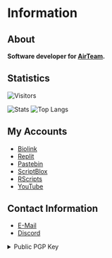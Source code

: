 # Information

<h2><strong>About</strong></h2>

**Software developer for [AirTeam](https://discord.com/invite/Ncz3H3quUZ).**
<!---
<h2><strong>Languages</strong></h2>

<p float="left">
  <img src="https://upload.wikimedia.org/wikipedia/commons/c/cf/Lua-Logo.svg" width="70"/>
  <img src="https://cdn.worldvectorlogo.com/logos/c--4.svg" width="70"/>
  <img src="https://upload.wikimedia.org/wikipedia/commons/thumb/1/18/ISO_C%2B%2B_Logo.svg/1822px-ISO_C%2B%2B_Logo.svg.png" width="70"/>
  <img src="https://upload.wikimedia.org/wikipedia/commons/thumb/c/c3/Python-logo-notext.svg/1024px-Python-logo-notext.svg.png" width="70"/>
  <img src="https://upload.wikimedia.org/wikipedia/commons/6/6a/JavaScript-logo.png" width="70"/>
</p>
--->
<h2><strong>Statistics</strong></h2>

![Visitors](https://visitor-badge.laobi.icu/badge?page_id=Exunys.Exunys&left_color=red&right_color=purple) 

![Stats](https://github-readme-stats.vercel.app/api/?username=Exunys&show_icons=true&title_color=fff&icon_color=79ff97&text_color=9f9f9f&bg_color=151515&count_private=true&include_all_commits=true&custom_title=Exunys's%20Statistics) ![Top Langs](https://github-readme-stats.vercel.app/api/top-langs?username=Exunys&layout=compact&title_color=fff&icon_color=79ff97&text_color=9f9f9f&bg_color=151515&border_radius=10&hide=css&custom_title=Exunys's%20Most%20Used%20Languages)

## My Accounts
- [Biolink](https://feds.lol/exunys)
- [Replit](https://replit.com/@Exunys)
- [Pastebin](https://pastebin.com/u/Exunys)
- [ScriptBlox](https://scriptblox.com/u/Exunys)
- [RScripts](https://rscripts.net/u/aleksandar)
- [YouTube](https://www.youtube.com/@exunys)

## Contact Information
- [E-Mail](mailto:exunys@gang.email)
- [Discord](https://discord.com/users/611111398818316309)

<details> <summary>Public PGP Key</summary>

```
-----BEGIN PGP PUBLIC KEY BLOCK-----

xsBNBGO4eucBCAD4xK4B6warF/g8kRJfpd75/f+VmYjbN3zZXKacUuuQlrbUdrrA
v0BS87n2HHSYFNSSzGW8S/qQXpq563TmjXhQ6YYH2PGC7WW9x+H4mgH/cbyxovD2
I3nJZf8HAW7Cuzp7RRLD/KbgsBG7BtxufN/fWaqgTSGa0ksqxSbkMg5Qu9fvkoj4
xQR38/EYn5mtA2N3Iote/dR6s3PrSKuGD4l2heJm5ljmBnGUnkfs7apqn5gSTByk
Gst8CY6s3Nfr26zMeyADt+M9RxP3wmh+drjFowzsVPEUtMVBE5St+VKX2M8cPF5r
GLtLzzSvJlKADisqvWGzv+G+i7IVhnVf6gAlABEBAAHNL0V4dW55cyAoU29mdHdh
cmUgRGV2ZWxvcGVyKSA8ZXh1bnlzQGdhbmcuZW1haWw+wsBtBBMBCgAXBQJjuHrn
AhsvAwsJBwMVCggCHgECF4AACgkQM2HNyhYvpXdU5gf9F0MsIHvq8dSdlsgqwA5b
SGfGSwAMiGI2a731+K9sqN52N0T/HP0quH75aYZFtC3YolHWc3oAusAn6MEaf6wD
WA4Q6t65QOhrIQorgBn/hGIVHBSCTQhKaXKaH0gxYvbICKtPPj+4vm2+pJUXeNr0
k4s8lsM1o2Mk3urRScdlkIIeDB46Q7QBfwTWA/2/HwhAH3VCqk+pM4DS1wTX0JLE
XKOHaUOuHVJxlnTBPQOQqQYuZAI4zKHV0LpiI28t4FFQYGYLgB99eB5al+vXgLU0
X9VF9Oc68KerT516j3gFja7LAaeZlhBEj3JVisB5VM+vhKzNdG0wGufct3ZFdziN
ic7ATQRjuHrnAQgA1qg8H8y48dfYECEa0buNErTxyk9MqmOPYy9Kls8HcAnARfij
sbtdbtBf+ac955AKhFlFxiAtBDNsNb142SoMNswvKaPw7shSBWTmRp/kSOVuR0+5
rMu92yPp3RyTh7JflXfaQt2kcc6omXIjL80AwbCwcLV9HJXTV6nk+bgveuskEzEp
KYcxxHTSrcMOK7gLdEsddYWqMS+vGEQC0sQH4hYHwm5NpziQ78/smmpf2voiib1T
FdOZps2+L6P1GgMMmM+2WW04AeUfwJykByoXSxYsdTXCyMYY4Z55Ce0fv248xLja
sh1j14+uwGUUjxZAFMIfo0h9j0VVNjkp7IID5wARAQABwsGEBBgBCgAPBQJjuHrn
BQkPCZwAAhsuASkJEDNhzcoWL6V3wF0gBBkBCgAGBQJjuHrnAAoJEPh6dxRAILUr
0DEIANN540qkWLTB4EKZqDG/Zda5QWnXUpMr6mCBXSk6+6UItrUopGl+JjE5h4Kp
NVCqW//TX3l+87QZyQciQHzsGCBySAK2lI7uCI7+u7NIhmdgJzfh54laM9Z0R6yh
iV+aW+/q993cMso/NWqEWlPacmWsAEFD62h73TMFFGYnm7g3CifjjRbDFZT1dQKR
TJ9fUaDd9pao2U+7n5qaqVIqsL0MacMLd3OxNIPY3O044RZYxvQUw9+hLkAMAzXh
hew5g9uqgeDzsDIJyitvPFASRVg36bgKiKFie1I+/1qyvdAMzeiVFX0yfmrgWDYj
mM8o1VGIY4rpyA+yt+R/bzEK0xkgvgf/TsOgqrgn9rrIoB8pkwFTQxUzSBV4Lonl
XeRlTjkVvMgGvHSZ4eIHKmxbXJsrkFb8fZYpblNStBtXubqFq4eSzdAsI/J1jsTg
6uO7yTQErXdomKPMz9DckMJCTpLLhmoEP5Z6BoH4L1CrftNJBInGfKVcreJJAFBE
xua1AmOXXsgK4cPn4Ms5kp1Nn/Rb9A99TH7wdawM6Uhvf7rr4889CgdbPSVkYkzq
xQZ9PWLA9TB+eTBJc6Lz4FF1WzYUeL+o2r3reX7elQ1V4YHcSIOTvevLx7b6v7WX
q4aIQ2ll/Bgich1+r46oXvju6ESgQQDB7zXtf/MZ0jvyiVH6eWUXdc7ATQRjuHrn
AQgAqRAvQ6iKOiLnP13FuxALOpdm7V0LjavqDifdz7b5luQNcPNJHcAAk40zRBoH
iREjES/1rHvz+FpDdO/YjJ3I+uexw5h4yrgPhhADoxqiMykyMqtk0h2djk0MxNlF
+6wP3WIrBQzMD1EFTT/2D9LIVRJOaf8VqQ61M8MTKhaswT94yRqV5NDmYnOt/7HJ
1Z8Enlig/UBNbk8gTtPW51UtOahAYAgH2fgUdYT3g/XuFec9Emu3ZyE697rrLCQC
hZuyjKzhwvS8jN2QK79EYKzrozFacwizlG3PDOIplCUObvdMI3x9g1goZ6sg4xk4
sLlftjPF/47enqhqkQN/t4wqVwARAQABwsGEBBgBCgAPBQJjuHrnBQkPCZwAAhsu
ASkJEDNhzcoWL6V3wF0gBBkBCgAGBQJjuHrnAAoJEMnD98N3iWzrSRkH/i8jn+n5
umspRvlB0183JnfWXlFKztnaT8FENEoWhdDaiWzA8OD+vCWkBQgnnDPS6ifg2agI
eRlT3EhAtugh7GNv1vr4cdpvwLKq0M0g9lRB+ImutQ6/+Pbzih9iaj5v4ALDok31
XPV8iX5F9gusqxbmNOTYMx9h6gVuS6L9aavoCVg3OCphGJ7H784loRFH5yH6W2nU
shJJgg+zTCkmL++C1O7FTgV8miOYL9KOVCfj4ybUeMaUnP46NFhjytusuLNekoba
6mTEAUFJFJrT+SfBkMqSbbsuYZ0BPHEuK6BmYZr2GGHPhP/c/muEQ61pwv5cAmQf
veTPzyAJpHz4P+lkSwf/dBxqmHr30Q8JS2MtBW5GJCb5Rl7JGIkNfPwROYUJC/ZH
mF1jOZlAeElY77cmz5LIXKTuc0i/6LtUaHiy09C2uckziIGYn7FdyxKugct00S5V
wUIRbwq27KiQpzAOxRgkV7KsxMdRkPSmLhj5wYBU7dNkGlstI2mvtBuCWQUHAQ63
+MASJh1jcvT4DRO3frTvjPQ/cUQoJ/uatSXYtBco+YSy/uBiR2AsTJ0fU9HeiB+k
QnYovZEywy8MupjVTzjvq/+Edz2z0ayn6sDsUGLlSBcAdiGovH4lM83bLAulhxDL
90QB8FuGd88vx3n5IdwHN4DzIZg69NEh5PeuVHSNgQ==
=7z0t
-----END PGP PUBLIC KEY BLOCK-----
```
 
</details>
